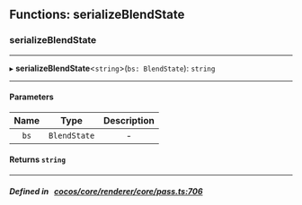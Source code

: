 ## Functions: serializeBlendState

### serializeBlendState


___
▸ **serializeBlendState**<`string`\>(`bs: BlendState`): `string`
___


#### Parameters

| Name | Type | Description |
| :------: | :------: | :------: |
| `bs` | `BlendState` | - |

#### Returns `string` 
___


##### Defined in &nbsp;   [cocos/core/renderer/core/pass.ts:706](https://github.com/cocos-creator/engine/blob/c7bf6b8a9/cocos/core/renderer/core/pass.ts#L706)&nbsp;
